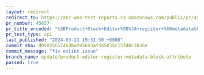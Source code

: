 ```yaml
---
layout: redirect
redirect_to: https://a8c-woo-test-reports.s3.amazonaws.com/public/pr/45657/api/index.html
pr_number: 45657
pr_title_encoded: "%5BProduct+Block+Editor%5D%3A+register+%60metadata%60+attribute+for+all+blocks"
pr_test_type: api
last_published: "2024-03-21 19:31:50 +0000"
commit_sha: d0982565146dbaf85693afdd5d3bc15fd0c3b36e
commit_message: "fix eslint issue"
branch_name: update/product-editor-register-metadata-block-attribute
passed: true
---
```


